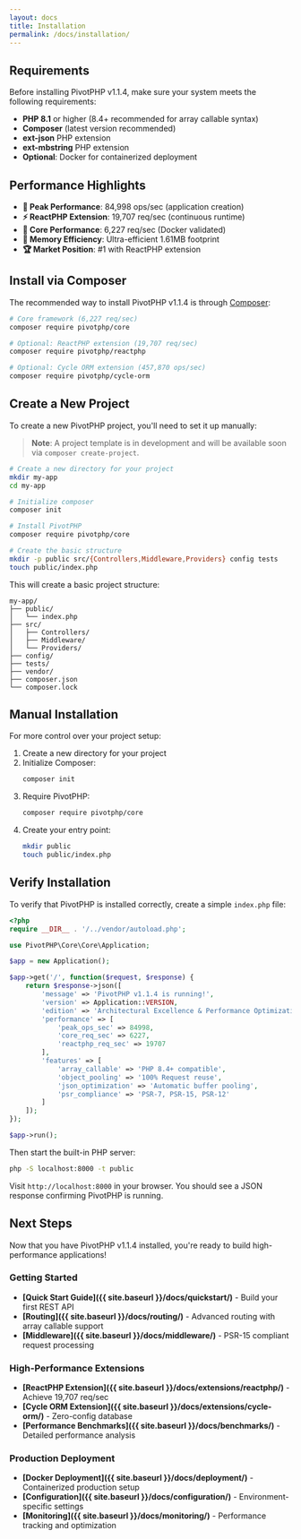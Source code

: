 ```yaml
---
layout: docs
title: Installation
permalink: /docs/installation/
---
```


## Requirements

Before installing PivotPHP v1.1.4, make sure your system meets the following requirements:

- **PHP 8.1** or higher (8.4+ recommended for array callable syntax)
- **Composer** (latest version recommended)
- **ext-json** PHP extension
- **ext-mbstring** PHP extension
- **Optional**: Docker for containerized deployment

## Performance Highlights

- **🚀 Peak Performance**: 84,998 ops/sec (application creation)
- **⚡ ReactPHP Extension**: 19,707 req/sec (continuous runtime)
- **🎯 Core Performance**: 6,227 req/sec (Docker validated)
- **💫 Memory Efficiency**: Ultra-efficient 1.61MB footprint
- **🏆 Market Position**: #1 with ReactPHP extension

## Install via Composer

The recommended way to install PivotPHP v1.1.4 is through [Composer](https://getcomposer.org/):

```bash
# Core framework (6,227 req/sec)
composer require pivotphp/core

# Optional: ReactPHP extension (19,707 req/sec)
composer require pivotphp/reactphp

# Optional: Cycle ORM extension (457,870 ops/sec)
composer require pivotphp/cycle-orm
```

## Create a New Project

To create a new PivotPHP project, you'll need to set it up manually:

> **Note**: A project template is in development and will be available soon via `composer create-project`.

```bash
# Create a new directory for your project
mkdir my-app
cd my-app

# Initialize composer
composer init

# Install PivotPHP
composer require pivotphp/core

# Create the basic structure
mkdir -p public src/{Controllers,Middleware,Providers} config tests
touch public/index.php
```

This will create a basic project structure:

```
my-app/
├── public/
│   └── index.php
├── src/
│   ├── Controllers/
│   ├── Middleware/
│   └── Providers/
├── config/
├── tests/
├── vendor/
├── composer.json
└── composer.lock
```

## Manual Installation

For more control over your project setup:

1. Create a new directory for your project
2. Initialize Composer:
   ```bash
   composer init
   ```
3. Require PivotPHP:
   ```bash
   composer require pivotphp/core
   ```
4. Create your entry point:
   ```bash
   mkdir public
   touch public/index.php
   ```

## Verify Installation

To verify that PivotPHP is installed correctly, create a simple `index.php` file:

```php
<?php
require __DIR__ . '/../vendor/autoload.php';

use PivotPHP\Core\Core\Application;

$app = new Application();

$app->get('/', function($request, $response) {
    return $response->json([
        'message' => 'PivotPHP v1.1.4 is running!',
        'version' => Application::VERSION,
        'edition' => 'Architectural Excellence & Performance Optimization',
        'performance' => [
            'peak_ops_sec' => 84998,
            'core_req_sec' => 6227,
            'reactphp_req_sec' => 19707
        ],
        'features' => [
            'array_callable' => 'PHP 8.4+ compatible',
            'object_pooling' => '100% Request reuse',
            'json_optimization' => 'Automatic buffer pooling',
            'psr_compliance' => 'PSR-7, PSR-15, PSR-12'
        ]
    ]);
});

$app->run();
```

Then start the built-in PHP server:

```bash
php -S localhost:8000 -t public
```

Visit `http://localhost:8000` in your browser. You should see a JSON response confirming PivotPHP is running.

## Next Steps

Now that you have PivotPHP v1.1.4 installed, you're ready to build high-performance applications!

### Getting Started
- **[Quick Start Guide]({{ site.baseurl }}/docs/quickstart/)** - Build your first REST API
- **[Routing]({{ site.baseurl }}/docs/routing/)** - Advanced routing with array callable support
- **[Middleware]({{ site.baseurl }}/docs/middleware/)** - PSR-15 compliant request processing

### High-Performance Extensions
- **[ReactPHP Extension]({{ site.baseurl }}/docs/extensions/reactphp/)** - Achieve 19,707 req/sec
- **[Cycle ORM Extension]({{ site.baseurl }}/docs/extensions/cycle-orm/)** - Zero-config database
- **[Performance Benchmarks]({{ site.baseurl }}/docs/benchmarks/)** - Detailed performance analysis

### Production Deployment
- **[Docker Deployment]({{ site.baseurl }}/docs/deployment/)** - Containerized production setup
- **[Configuration]({{ site.baseurl }}/docs/configuration/)** - Environment-specific settings
- **[Monitoring]({{ site.baseurl }}/docs/monitoring/)** - Performance tracking and optimization
